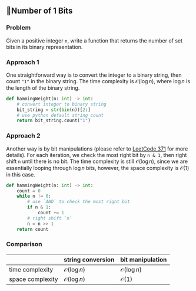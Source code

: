 ## :book:Number of 1 Bits

### Problem
Given a positive integer `n`, write a function that returns the number of 
set bits in its binary representation.

### Approach 1
One straightforward way is to convert the integer to a binary string, then count `"1"` in the binary string. The time complexity is $\mathcal{O}(\log n)$, where $\log n$ is the length of the binary string.

```python
def hammingWeight(n: int) -> int:
    # convert integer to binary string
    bit_string = str(bin(n))[2:]
    # use python default string count
    return bit_string.count("1")
```

### Approach 2
Another way is by bit manipulations (please refer to [LeetCode 371](../371.%20Sum%20fo%20Two%20Integers/) for more details). For each iteration, we check the most right bit by `n & 1`, then right shift `n` until there is no bit. The time complexity is still $\mathcal{O}(\log n)$, since we are essentially looping through $\log n$ bits, however, the space complexity is $\mathcal{O}(1)$ in this case.

```python
def hammingWeight(n: int) -> int:
    count = 0
    while n != 0:
        # use `AND` to check the most right bit
        if n & 1:
            count += 1
        # right shift `n`
        n = n >> 1
    return count
```

### Comparison

|                  | string conversion     | bit manipulation      |
|------------------|-----------------------|-----------------------|
| time complexity  | $\mathcal{O}(\log n)$ | $\mathcal{O}(\log n)$ |
| space complexity | $\mathcal{O}(\log n)$ | $\mathcal{O}(1)$      |
